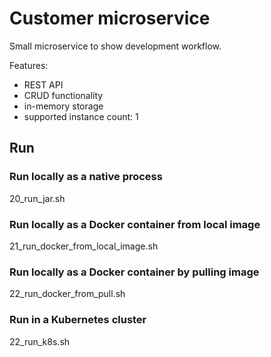 # Customer microservice


Small microservice to show development workflow.

Features:
 - REST API
 - CRUD functionality
 - in-memory storage
 - supported instance count: 1  


## Run 

### Run locally as a native process
20_run_jar.sh

### Run locally as a Docker container from local image
21_run_docker_from_local_image.sh

### Run locally as a Docker container by pulling image
22_run_docker_from_pull.sh


### Run in a Kubernetes cluster
22_run_k8s.sh




  